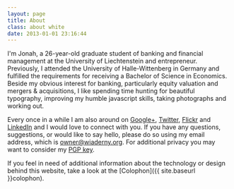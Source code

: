 ```yaml
---
layout: page
title: About
class: about white
date: 2013-01-01 23:16:44
---
```

I'm Jonah, a 26-year-old graduate student of banking and financial management at the University of Liechtenstein and entrepreneur. Previously, I attended the University of Halle-Wittenberg in Germany and fulfilled the requirements for receiving a Bachelor of Science in Economics. Beside my obvious interest for banking, particularly equity valuation and mergers & acquisitions, I like spending time hunting for beautiful typography, improving my humble javascript skills, taking photographs and working out.

Every once in a while I am also around on [Google+], [Twitter], [Flickr] and [LinkedIn] and I would love to connect with you. If you have any questions, suggestions, or would like to say hello, please do so using my email address, which is <owner@wiaderny.org>. For additional privacy you may want to consider my [PGP key](../assets/data/wiaderny.asc).

If you feel in need of additional information about the technology or design behind this website, take a look at the [Colophon]({{ site.baseurl }}colophon).

[Google+]: https://plus.google.com/101986038840755391471/
[Flickr]: http://www.flickr.com/wiaderny/
[LinkedIn]: http://www.linkedin.com/in/jonahwiaderny
[Twitter]: https://twitter.com/jonahwiaderny